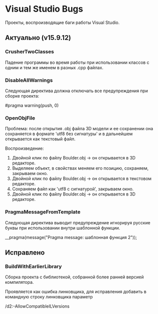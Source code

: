 
# Visual Studio Bugs

Проекты, воспроизводящие баги работы Visual Studio.

## Актуально (v15.9.12)

### CrusherTwoClasses

Падение программы во время работы при использовании классов с одним и тем же именем в разных .cpp файлах.

### DisableAllWarnings

Следующая директива должна отключать все предупреждения при сборке проекта:

#pragma warning(push, 0)

### OpenObjFile

Проблема: после открытия .obj файла 3D модели и ее сохранении она сохраняется в формате 'utf8 без сигнатуры' и в дальнейшем открывается как текстовый файл.

Воспроизведение:
1. Двойной клик по файлу Boulder.obj -> он открывается в 3D редакторе.
2. Выделяем объект, в свойствах меняем его позицию, сохраняем, закрываем окно.
3. Двойной клик по файлу Boulder.obj -> он открывается в текстовом редакторе.
4. Сохраняем файл как 'utf8 с сигнатурой', закрываем окно.
5. Двойной клик по файлу Boulder.obj -> он открывается в 3D редакторе.

### PragmaMessageFromTemplate

Следующая директива выводит предупреждение игнорируя русские буквы при использовании внутри шаблонной функции.

__pragma(message("Pragma message: шаблонная функция 2"));

## Исправлено

### BuildWithEarlierLibrary

Сборка проекта с библиотекой, собранной более ранней версией компилятора.

Проявляется как ошибка линковщика, для исправления добавить в командную строку линковщика параметр

/d2:-AllowCompatibleILVersions
